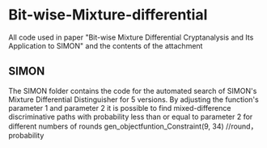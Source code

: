 # Bit-wise-Mixture-differential
All code used in paper "Bit-wise Mixture Differential Cryptanalysis and Its Application to SIMON" and the contents of the attachment

## SIMON
The SIMON folder contains the code for the automated search of SIMON's Mixture Differential Distinguisher for 5 versions.
By adjusting the function's parameter 1 and parameter 2 it is possible to find mixed-difference discriminative paths with probability less than or equal to parameter 2 for different numbers of rounds
gen_objectfuntion_Constraint(9, 34) //round， probability
